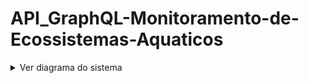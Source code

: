 # API_GraphQL-Monitoramento-de-Ecossistemas-Aquaticos

<details>
  <summary>Ver diagrama do sistema</summary>
  
  ![Diagrama sem nome drawio](https://github.com/user-attachments/assets/68d37dcd-fb13-4ee5-8453-738faa7fe536)
</details>
